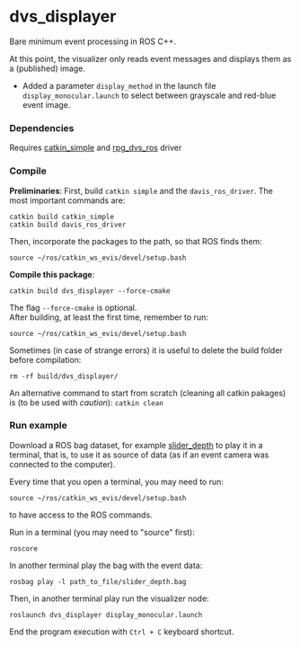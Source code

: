 # dvs_displayer

Bare minimum event processing in ROS C++.

At this point, the visualizer only reads event messages and displays them as a (published) image.

- Added a parameter `display_method` in the launch file `display_monocular.launch` to select between grayscale and red-blue event image.

### Dependencies

Requires [catkin_simple](https://github.com/catkin/catkin_simple) and [rpg_dvs_ros](https://github.com/uzh-rpg/rpg_dvs_ros) driver

### Compile

**Preliminaries**:
First, build `catkin simple` and the `davis_ros_driver`. The most important commands are:

	catkin build catkin_simple
	catkin build davis_ros_driver

Then, incorporate the packages to the path, so that ROS finds them:
	
	source ~/ros/catkin_ws_evis/devel/setup.bash
	
**Compile this package**:
	
	catkin build dvs_displayer --force-cmake
	
The flag `--force-cmake` is optional.	
After building, at least the first time, remember to run:

	source ~/ros/catkin_ws_evis/devel/setup.bash

Sometimes (in case of strange errors) it is useful to delete the build folder before compilation:

	rm -rf build/dvs_displayer/
	
An alternative command to start from scratch (cleaning all catkin pakages) is (to be used with *caution*): `catkin clean`


### Run example
Download a ROS bag dataset, for example [slider_depth](http://rpg.ifi.uzh.ch/datasets/davis/slider_depth.bag) to play it in a terminal, that is, to use it as source of data (as if an event camera was connected to the computer).

Every time that you open a terminal, you may need to run:

	source ~/ros/catkin_ws_evis/devel/setup.bash

to have access to the ROS commands.

Run in a terminal (you may need to "source" first):

	roscore
	
In another terminal play the bag with the event data:

	rosbag play -l path_to_file/slider_depth.bag
	
Then, in another terminal play run the visualizer node:
	
	roslaunch dvs_displayer display_monocular.launch

End the program execution with `Ctrl + C` keyboard shortcut. 